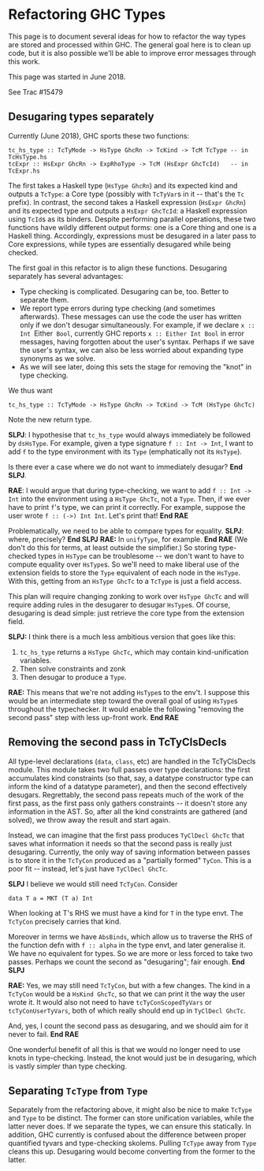 # Refactoring GHC Types


This page is to document several ideas for how to refactor the way types are stored and processed within GHC. The general goal here is to clean up code, but it is also possible we'll be able to improve error messages through this work.


This page was started in June 2018.


See Trac #15479

## Desugaring types separately



Currently (June 2018), GHC sports these two functions:


```
tc_hs_type :: TcTyMode -> HsType GhcRn -> TcKind -> TcM TcType -- in TcHsType.hs
tcExpr :: HsExpr GhcRn -> ExpRhoType -> TcM (HsExpr GhcTcId)   -- in TcExpr.hs
```


The first takes a Haskell type (`HsType GhcRn`) and its expected kind and outputs a `TcType`: a Core type (possibly with `TcTyVar`s in it -- that's the `Tc` prefix). In contrast, the second takes a Haskell expression (`HsExpr GhcRn`) and its expected type and outputs a `HsExpr GhcTcId`: a Haskell expression using `TcId`s as its binders. Despite performing parallel operations, these two functions have wildly different output forms: one is a Core thing and one is a Haskell thing. Accordingly, expressions must be desugared in a later pass to Core expressions, while types are essentially desugared while being checked.


The first goal in this refactor is to align these functions. Desugaring separately has several advantages:

- Type checking is complicated. Desugaring can be, too. Better to separate them.
- We report type errors during type checking (and sometimes afterwards). These messages can use the code the user has written only if we don't desugar simultaneously. For example, if we declare `x :: Int `Either` Bool`, currently GHC reports `x :: Either Int Bool` in error messages, having forgotten about the user's syntax. Perhaps if we save the user's syntax, we can also be less worried about expanding type synonyms as we solve.
- As we will see later, doing this sets the stage for removing the "knot" in type checking.


We thus want


```
tc_hs_type :: TcTyMode -> HsType GhcRn -> TcKind -> TcM (HsType GhcTc)
```


Note the new return type.

**SLPJ**: I hypothesise that `tc_hs_type` would always immediately be followed by `dsHsType`.   For example, given a type signature `f :: Int -> Int`, I want to add `f` to the type environment with its `Type` (emphatically not its `HsType`). 


Is there ever a case where we do not want to immediately desugar?  **End SLPJ**.

**RAE**: I would argue that during type-checking, we want to add `f :: Int -> Int` into the environment using a `HsType GhcTc`, not a `Type`. Then, if we ever have to print `f`'s type, we can print it correctly. For example, suppose the user wrote `f :: (->) Int Int`. Let's print that! **End RAE**



Problematically, we need to be able to compare types for equality. **SLPJ**: where, precisely? **End SLPJ** **RAE:** In `unifyType`, for example. **End RAE**  (We don't do this for terms, at least outside the simplifier.) So storing type-checked types in `HsType` can be troublesome -- we don't want to have to compute equality over `HsType`s. So we'll need to make liberal use of the extension fields to store the `Type` equivalent of each node in the `HsType`. With this, getting from an `HsType GhcTc` to a `TcType` is just a field access.



This plan will require changing zonking to work over `HsType GhcTc` and will require adding rules in the desugarer to desugar `HsType`s. Of course, desugaring is dead simple: just retrieve the core type from the extension field.

**SLPJ:** I think there is a much less ambitious version that goes like this:
 

1. `tc_hs_type` returns a `HsType GhcTc`, which may contain kind-unification variables.
1. Then solve constraints and zonk
1. Then desugar to produce a `Type`.

**RAE:** This means that we're not adding `HsType`s to the env't. I suppose this would be an intermediate step toward the overall goal of using `HsType`s throughout the typechecker. It would enable the following "removing the second pass" step with less up-front work.
**End RAE**

## Removing the second pass in TcTyClsDecls


All type-level declarations (`data`, `class`, etc) are handled in the TcTyClsDecls module. This module takes two full passes over type declarations: the first accumulates kind constraints (so that, say, a datatype constructor type can inform the kind of a datatype parameter), and then the second effectively desugars. Regrettably, the second pass repeats much of the work of the first pass, as the first pass only gathers constraints -- it doesn't store any information in the AST. So, after all the kind constraints are gathered (and solved), we throw away the result and start again.


Instead, we can imagine that the first pass produces `TyClDecl GhcTc` that saves what information it needs so that the second pass is really just desugaring. Currently, the only way of saving information between passes is to store it in the `TcTyCon` produced as a "partially formed" `TyCon`. This is a poor fit -- instead, let's just have `TyClDecl GhcTc`.

**SLPJ** I believe we would still need `TcTyCon`. Consider

```wiki
data T a = MKT (T a) Int
```


When looking at T's RHS we must have a kind for `T` in the type envt.  The `TcTyCon` precisely carries that kind.


Moreover in terms we have `AbsBinds`, which allow us to traverse the RHS of the function defn with `f :: alpha` in the type envt, and later generalise it.  We have no equivalent for types.  So we are more or less forced to take two passes.  Perhaps we count the second as "desugaring"; fair enough.   **End SLPJ**

**RAE:** Yes, we may still need `TcTyCon`, but with a few changes. The kind in a `TcTyCon` would be a `HsKind GhcTc`, so that we can print it the way the user wrote it. It would also not need to have `tcTyConScopedTyVars` or `tcTyConUserTyVars`, both of which really should end up in `TyClDecl GhcTc`.


And, yes, I count the second pass as desugaring, and we should aim for it never to fail. **End RAE**


One wonderful benefit of all this is that we would no longer need to use knots in type-checking. Instead, the knot would just be in desugaring, which is vastly simpler than type checking.

## Separating `TcType` from `Type`


Separately from the refactoring above, it might also be nice to make `TcType` and `Type` to be distinct. The former can store unification variables, while the latter never does. If we separate the types, we can ensure this statically. In addition, GHC currently is confused about the difference between proper quantified tyvars and type-checking skolems. Pulling `TcType` away from `Type` cleans this up. Desugaring would become converting from the former to the latter.
